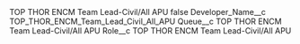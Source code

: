 <?xml version="1.0" encoding="UTF-8"?>
<CustomMetadata xmlns="http://soap.sforce.com/2006/04/metadata" xmlns:xsi="http://www.w3.org/2001/XMLSchema-instance" xmlns:xsd="http://www.w3.org/2001/XMLSchema">
    <label>TOP THOR ENCM Team Lead-Civil/All APU</label>
    <protected>false</protected>
    <values>
        <field>Developer_Name__c</field>
        <value xsi:type="xsd:string">TOP_THOR_ENCM_Team_Lead_Civil_All_APU</value>
    </values>
    <values>
        <field>Queue__c</field>
        <value xsi:type="xsd:string">TOP THOR ENCM Team Lead-Civil/All APU</value>
    </values>
    <values>
        <field>Role__c</field>
        <value xsi:type="xsd:string">TOP THOR ENCM Team Lead-Civil/All APU</value>
    </values>
</CustomMetadata>

